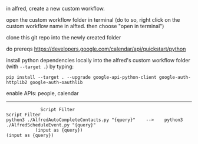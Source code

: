 in alfred, create a new custom workflow.

open the custom workflow folder in terminal (do to so, right click on the custom workflow name in alfted. then choose "open in terminal")

clone this git repo into the newly created folder

do prereqs https://developers.google.com/calendar/api/quickstart/python

install python dependencies locally into the alfred's custom workflow folder (with `--target .`) by typing:
```
pip install --target . --upgrade google-api-python-client google-auth-httplib2 google-auth-oauthlib
```

enable APIs: people, calendar


_______

```
             Script Filter                                               Script Filter
python3 ./AlfredAutoCompleteContacts.py "{query}"    -->    python3 ./AlfredScheduleEvent.py "{query}"
           (input as {query})                                           (input as {query})
```
